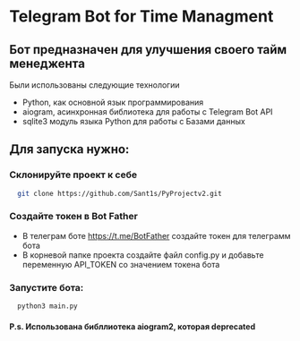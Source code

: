 # Telegram Bot for Time Managment
## Бот предназначен для улучшения своего тайм менеджента
Были использованы следующие технологии
- Python, как основной язык программирования
- aiogram, асинхронная библиотека для работы с Telegram Bot API
- sqlite3 модуль языка Python для работы с Базами данных

## Для запуска нужно:
### Склонируйте проект к себе
```bash
  git clone https://github.com/Sant1s/PyProjectv2.git
```
### Создайте токен в Bot Father
- В телеграм боте https://t.me/BotFather создайте токен для телеграмм бота
- В корневой папке проекта создайте файл config.py и добавьте переменную API_TOKEN со значением токена бота

### Запустите бота:
```bash
  python3 main.py
```

#### P.s. Использована библлиотека aiogram2, которая deprecated
